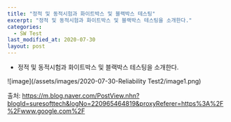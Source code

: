 ```yaml
---
title: "정적 및 동적시험과 화이트박스 및 블랙박스 테스팅"
excerpt: "정적 및 동적시험과 화이트박스 및 블랙박스 테스팅을 소개한다."
categories:
  - SW Test
last_modified_at: 2020-07-30
layout: post
---
```

- 정적 및 동적시험과 화이트박스 및 블랙박스 테스팅을 소개한다.



![image](/assets/images/2020-07-30-Reliability Test2/image1.png)

출처: <https://m.blog.naver.com/PostView.nhn?blogId=suresofttech&logNo=220965464819&proxyReferer=https%3A%2F%2Fwww.google.com%2F>
